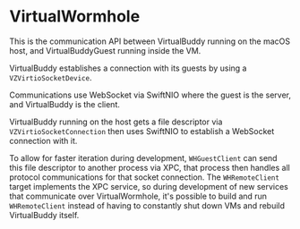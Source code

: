 # VirtualWormhole

This is the communication API between VirtualBuddy running on the macOS host, and VirtualBuddyGuest running inside the VM.

VirtualBuddy establishes a connection with its guests by using a `VZVirtioSocketDevice`.

Communications use WebSocket via SwiftNIO where the guest is the server, and VirtualBuddy is the client.

VirtualBuddy running on the host gets a file descriptor via `VZVirtioSocketConnection` then uses SwiftNIO to establish a WebSocket connection with it.

To allow for faster iteration during development, `WHGuestClient` can send this file descriptor to another process via XPC, that process then handles all
protocol communications for that socket connection. The `WHRemoteClient` target implements the XPC service, so during development of new services that communicate
over VirtualWormhole, it's possible to build and run `WHRemoteClient` instead of having to constantly shut down VMs and rebuild VirtualBuddy itself.
